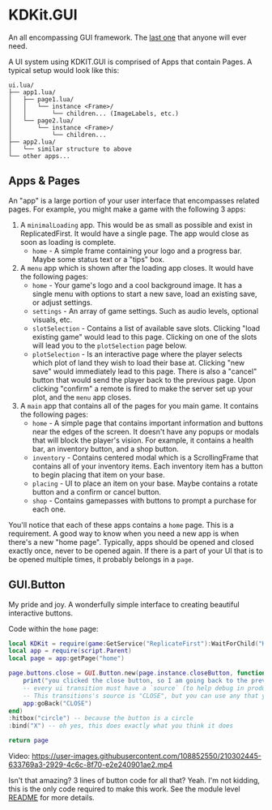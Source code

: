 # KDKit.GUI

An all encompassing GUI framework. The [last one](https://xkcd.com/927/) that anyone will ever need.

A UI system using KDKIT.GUI is comprised of Apps that contain Pages. A typical setup would look like this:
```
ui.lua/
├── app1.lua/
│   ├── page1.lua/
│   │   └── instance <Frame>/
│   │       └── children... (ImageLabels, etc.)
│   └── page2.lua/
│       └── instance <Frame>/
│           └── children...
├── app2.lua/
│   └── similar structure to above
└── other apps...
```

## Apps & Pages
An "app" is a large portion of your user interface that encompasses related pages. For example, you might make a game with the following 3 apps:
1. A `minimalLoading` app. This would be as small as possible and exist in ReplicatedFirst. It would have a single page. The app would close as soon as loading is complete.
    - `home` - A simple frame containing your logo and a progress bar. Maybe some status text or a "tips" box.
2. A `menu` app which is shown after the loading app closes. It would have the following pages:
    - `home` - Your game's logo and a cool background image. It has a single menu with options to start a new save, load an existing save, or adjust settings.
    - `settings` - An array of game settings. Such as audio levels, optional visuals, etc.
    - `slotSelection` - Contains a list of available save slots. Clicking "load existing game" would lead to this page. Clicking on one of the slots will lead you to the `plotSelection` page below.
    - `plotSelection` - Is an interactive page where the player selects which plot of land they wish to load their base at. Clicking "new save" would immediately lead to this page. There is also a "cancel" button that would send the player back to the previous page. Upon clicking "confirm" a remote is fired to make the server set up your plot, and the `menu` app closes.
3. A `main` app that contains all of the pages for you main game. It contains the following pages:
    - `home` - A simple page that contains important information and buttons near the edges of the screen. It doesn't have any popups or modals that will block the player's vision. For example, it contains a health bar, an inventory button, and a shop button.
    - `inventory` - Contains centered modal which is a ScrollingFrame that contains all of your inventory items. Each inventory item has a button to begin placing that item on your base.
    - `placing` - UI to place an item on your base. Maybe contains a rotate button and a confirm or cancel button.
    - `shop` - Contains gamepasses with buttons to prompt a purchase for each one.

You'll notice that each of these apps contains a `home` page. This is a requirement. A good way to know when you need a new app is when there's a new "home page". Typically, apps should be opened and closed exactly once, never to be opened again. If there is a part of your UI that is to be opened multiple times, it probably belongs in a `page`.

## GUI.Button
My pride and joy. A wonderfully simple interface to creating beautiful interactive buttons.

Code within the `home` page:
```lua
local KDKit = require(game:GetService("ReplicateFirst"):WaitForChild("KDKit"))
local app = require(script.Parent)
local page = app:getPage("home")

page.buttons.close = GUI.Button.new(page.instance.closeButton, function()
    print("you clicked the close button, so I am going back to the previous page")
    -- every ui transition must have a `source` (to help debug in production)
    -- This transitions's source is "CLOSE", but you can use any that you like, i.e. "BUTTON_PRESS"
    app:goBack("CLOSE") 
end)
:hitbox("circle") -- because the button is a circle
:bind("X") -- oh yes, this does exactly what you think it does

return page
```

Video:
https://user-images.githubusercontent.com/108852550/210302445-633769a3-2929-4c6c-8f70-e2e240901ae2.mp4

Isn't that amazing? 3 lines of button code for all that? Yeah. I'm not kidding, this is the only code required to make this work. See the module level [README](./Button/README.md) for more details.
